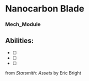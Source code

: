 # Nanocarbon Blade
### Mech_Module


## Abilities:


- [ ] 

- [ ] 

- [ ] 



from *Starsmith: Assets* by Eric Bright